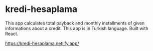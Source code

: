 # kredi-hesaplama

This app calculates total payback and monthly installments of given informations about a credit. This app is in Turkish language. Built with React.

https://kredi-hesaplama.netlify.app/
